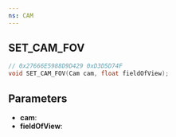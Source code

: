 ```yaml
---
ns: CAM
---
```

## SET_CAM_FOV

```c
// 0x27666E5988D9D429 0xD3D5D74F
void SET_CAM_FOV(Cam cam, float fieldOfView);
```

## Parameters
* **cam**:
* **fieldOfView**:
